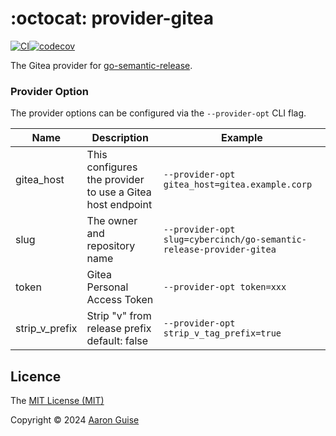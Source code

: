 # :octocat: provider-gitea
[![CI](https://github.com/guisea/go-semantic-release-provider-gitea/actions/workflows/ci.yml/badge.svg)](https://github.com/guisea/go-semantic-release-provider-gitea/actions/workflows/ci.yml)[![codecov](https://codecov.io/github/guisea/go-semantic-release-provider-gitea/graph/badge.svg?token=K8DX5ZQ3Y2)](https://codecov.io/github/guisea/go-semantic-release-provider-gitea)

The Gitea provider for [go-semantic-release](https://github.com/go-semantic-release/semantic-release).

### Provider Option

The provider options can be configured via the `--provider-opt` CLI flag.

| Name | Description                                               | Example                                                             |
|---|-----------------------------------------------------------|---------------------------------------------------------------------|
| gitea_host | This configures the provider to use a Gitea host endpoint | `--provider-opt gitea_host=gitea.example.corp`                      |
| slug | The owner and repository name                             | `--provider-opt slug=cybercinch/go-semantic-release-provider-gitea` |
| token | Gitea Personal Access Token                               | `--provider-opt token=xxx`                                          |
| strip_v_prefix | Strip "v" from release prefix default: false              | `--provider-opt strip_v_tag_prefix=true`                             |

## Licence

The [MIT License (MIT)](http://opensource.org/licenses/MIT)

Copyright © 2024 [Aaron Guise](https://github.com/guisea)
